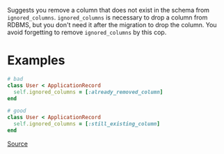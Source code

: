 
Suggests you remove a column that does not exist in the schema from `ignored_columns`.
`ignored_columns` is necessary to drop a column from RDBMS, but you don't need it after the migration
to drop the column. You avoid forgetting to remove `ignored_columns` by this cop.

# Examples

```ruby
# bad
class User < ApplicationRecord
  self.ignored_columns = [:already_removed_column]
end

# good
class User < ApplicationRecord
  self.ignored_columns = [:still_existing_column]
end
```

[Source](http://www.rubydoc.info/gems/rubocop/RuboCop/Cop/Rails/UnusedIgnoredColumns)